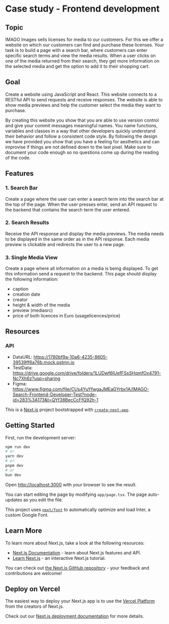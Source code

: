 # Case study - Frontend development 


## Topic
IMAGO Images sells licenses for media to our customers. For this we offer a website on which our customers can find and purchase these licenses.
Your task is to build a page with a search bar, where customers can enter specific search terms and view the media results.
When a user clicks on one of the media returned from their search, they get more information on the selected media and get the option to add it to their shopping cart.

## Goal
Create a website using JavaScript and React.
This website connects to a RESTful API to send requests and receive responses.
The website is able to show media previews and help the customer select the media they want to purchase.

By creating this website you show that you are able to use version control and give your commit messages meaningful names.
You name functions, variables and classes in a way that other developers quickly understand their behavior and follow a consistent code style.
By following the design we have provided you show that you have a feeling for aesthetics and can improvise if things are not defined down to the last pixel.
Make sure to document your code enough so no questions come up during the reading of the code.

## Features
### 1. Search Bar
Create a page where the user can enter a search term into the search bar at the top of the page.
When the user presses enter, send an API request to the backend that contains the search term the user entered.
### 2.  Search Results
Receive the API response and display the media previews. The media needs to be displayed in the same order as in the API response.
Each media preview is clickable and redirects the user to a new page.
### 3. Single Media View
Create a page where all information on a media is being displayed.
To get this information send a request to the backend.
This page should display the following information:
- caption
- creation date
- creator
- height & width of the media
- preview (mediasrc)
- price of both licences in Euro (usagelicences/price)


## Resources
### API

- DataURL: https://1780bf9a-10a6-4235-8605-39539ff6a76b.mock.pstmn.io
- TestData: https://drive.google.com/drive/folders/1LUDwf6lUefFSsSHqmfOx4791-Nc7Xh6z?usp=sharing 
- Figma: https://www.figma.com/file/CUs4YuYfwgaJMEaGYrbx1A/IMAGO-Search-Frontend-Developer-Test?node-id=283%3A173&t=QYf38BecCcFfQ92h-1


This is a [Next.js](https://nextjs.org/) project bootstrapped with [`create-next-app`](https://github.com/vercel/next.js/tree/canary/packages/create-next-app).

## Getting Started

First, run the development server:

```bash
npm run dev
# or
yarn dev
# or
pnpm dev
# or
bun dev
```

Open [http://localhost:3000](http://localhost:3000) with your browser to see the result.

You can start editing the page by modifying `app/page.tsx`. The page auto-updates as you edit the file.

This project uses [`next/font`](https://nextjs.org/docs/basic-features/font-optimization) to automatically optimize and load Inter, a custom Google Font.

## Learn More

To learn more about Next.js, take a look at the following resources:

-   [Next.js Documentation](https://nextjs.org/docs) - learn about Next.js features and API.
-   [Learn Next.js](https://nextjs.org/learn) - an interactive Next.js tutorial.

You can check out [the Next.js GitHub repository](https://github.com/vercel/next.js/) - your feedback and contributions are welcome!

## Deploy on Vercel

The easiest way to deploy your Next.js app is to use the [Vercel Platform](https://vercel.com/new?utm_medium=default-template&filter=next.js&utm_source=create-next-app&utm_campaign=create-next-app-readme) from the creators of Next.js.

Check out our [Next.js deployment documentation](https://nextjs.org/docs/deployment) for more details.

